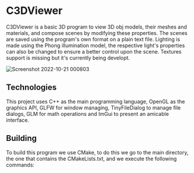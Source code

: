 # C3DViewer
C3DViewer is a basic 3D program to view 3D obj models, their meshes and materials, and compose scenes by modifying these properties. The scenes are saved using the program's own format on a plain text file. Lighting is made using the Phong illumination model, the respective light's properties can also be changed to ensure a better control upon the scene. Textures support is missing but it's currently being developt.


![Screenshot 2022-10-21 000803](https://user-images.githubusercontent.com/35168412/197109541-9a83c577-7d9f-44eb-b16e-3309ce317204.png)


## Technologies
This project uses C++ as the main programming language, OpenGL as the graphics API, GLFW for window managing, TinyFileDialog to manage file dialogs, GLM for math operations and ImGui to present an amicable interface.

## Building
To build this program we use CMake, to do this we go to the main directory, the one that contains the CMakeLists.txt, and we execute the following commands: 
